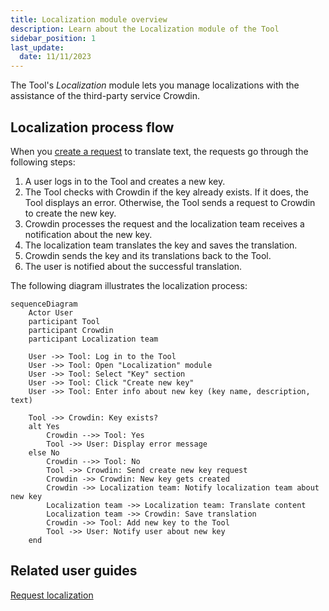 ```yaml
---
title: Localization module overview
description: Learn about the Localization module of the Tool
sidebar_position: 1
last_update: 
  date: 11/11/2023
---
```


The Tool's *Localization* module lets you manage localizations with the assistance of the third-party service Crowdin.

## Localization process flow

When you [create a request](/docs/test-tasks/welltech/create-localization-requests.md) to translate text, the requests go through the following steps:

1. A user logs in to the Tool and creates a new key.
2. The Tool checks with Crowdin if the key already exists. If it does, the Tool displays an error. Otherwise, the Tool sends a request to Crowdin to create the new key.
3. Crowdin processes the request and the localization team receives a notification about the new key.
4. The localization team translates the key and saves the translation.
5. Crowdin sends the key and its translations back to the Tool.
6. The user is notified about the successful translation.

The following diagram illustrates the localization process:

```mermaid
sequenceDiagram
    Actor User
    participant Tool
    participant Crowdin
    participant Localization team

    User ->> Tool: Log in to the Tool
    User ->> Tool: Open "Localization" module
    User ->> Tool: Select "Key" section
    User ->> Tool: Click "Create new key"
    User ->> Tool: Enter info about new key (key name, description, text)

    Tool ->> Crowdin: Key exists?
    alt Yes
        Crowdin -->> Tool: Yes
        Tool ->> User: Display error message
    else No
        Crowdin -->> Tool: No
        Tool ->> Crowdin: Send create new key request
        Crowdin ->> Crowdin: New key gets created
        Crowdin ->> Localization team: Notify localization team about new key
        Localization team ->> Localization team: Translate content
        Localization team ->> Crowdin: Save translation
        Crowdin ->> Tool: Add new key to the Tool
        Tool ->> User: Notify user about new key
    end
```
## Related user guides

[Request localization](/docs/test-tasks/welltech/create-localization-requests.md)